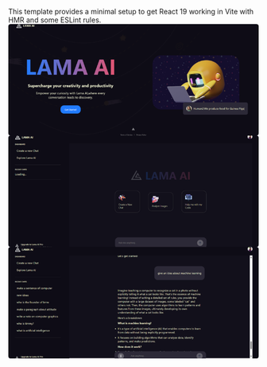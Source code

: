 This template provides a minimal setup to get React 19 working in Vite with HMR and some ESLint rules.
![image alt](https://github.com/sajinreji03/LamaAi/blob/3d51963aa5737a208250a0552d07d6c71f5bdbfb/photo-collage.png.png)
